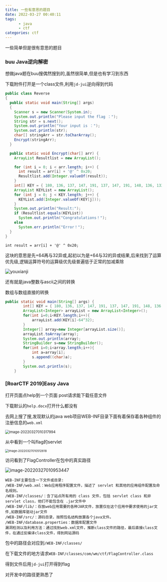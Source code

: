 ```yaml
---
title: 一些有意思的题目
date: 2022-03-27 00:40:11
tags:			
      - java
      - ctf
categories: ctf
---
```


一些简单但是很有意思的题目<!--more-->

### buu Java逆向解密

想做java题在buu搜偶然搜到的,虽然很简单,但是也有学习到东西

下载附件打开是一个class文件,利用`jd-jui`逆向得到代码

```java
public class Reverse
{
  public static void main(String[] args)
  {
    Scanner s = new Scanner(System.in);
    System.out.println("Please input the flag ：");
    String str = s.next();
    System.out.println("Your input is ：");
    System.out.println(str);
    char[] stringArr = str.toCharArray();
    Encrypt(stringArr);
  }

  public static void Encrypt(char[] arr) {
    ArrayList Resultlist = new ArrayList();

    for (int i = 0; i < arr.length; i++) {
      int result = arr[i] + '@' ^ 0x20;
      Resultlist.add(Integer.valueOf(result));
    }
    int[] KEY = { 180, 136, 137, 147, 191, 137, 147, 191, 148, 136, 133, 191, 134, 140, 129, 135, 191, 65 };
    ArrayList KEYList = new ArrayList();
    for (int j = 0; j < KEY.length; j++) {
      KEYList.add(Integer.valueOf(KEY[j]));
    }
    System.out.println("Result:");
    if (Resultlist.equals(KEYList))
      System.out.println("Congratulations！");
    else
      System.err.println("Error！");
  }
}
```

`int result = arr[i] + '@' ^ 0x20;`

这块的意思是先+64再与32异或,起初以为是+64与32的异或结果,后来找到了运算优先级,逻辑运算符号的运算级优先级普遍低于正常的加减乘除

![youxianji](https://picture-1304716932.cos.ap-chengdu.myqcloud.com/youxianji.jpg)

还有就是java整数与ascii之间的转换

数组与数组直接的转换

```java
public static void main(String[] args) {
        int[] KEY = { 180, 136, 137, 147, 191, 137, 147, 191, 148, 136, 133, 191, 134, 140, 129, 135, 191, 65 };
        ArrayList<Integer> arrayList = new ArrayList<Integer>();
        for(int i=0;i<KEY.length;i++){
            arrayList.add(KEY[i]-64^32);
        }
        Integer[] array=new Integer[arrayList.size()];
        arrayList.toArray(array);
        System.out.println(array);
        StringBuilder s=new StringBuilder();
        for(int i=0;i<array.length;i++){
            int a=array[i];
            s.append((char)a);
        }
        System.out.println(s);
    }
```

### [RoarCTF 2019]Easy Java

打开页面点help到一个页面 post请求能下载任意文件

下载默认的`help.docx`打开什么都没有

去网上搜了搜,发现默认的java web项目WEB-INF目录下面有着保存着各种组件的注册信息的`web.xml`

<img src="https://picture-1304716932.cos.ap-chengdu.myqcloud.com/image-20220327010317994.png" alt="image-20220327010317994" style="zoom:80%;" />

从中看到一个叫flag的servlet

<img src="https://picture-1304716932.cos.ap-chengdu.myqcloud.com/image-20220327010512618.png" alt="image-20220327010512618" style="zoom: 67%;" />

访问看到了FlagController在包中的真实路径

![image-20220327010953447](https://picture-1304716932.cos.ap-chengdu.myqcloud.com/image-20220327010953447.png)

```
WEB-INF主要包含一下文件或目录:
/WEB-INF/web.xml：Web应用程序配置文件，描述了 servlet 和其他的应用组件配置及命名规则。
/WEB-INF/classes/：含了站点所有用的 class 文件，包括 servlet class 和非servlet class，他们不能包含在 .jar文件中
/WEB-INF/lib/：存放web应用需要的各种JAR文件，放置仅在这个应用中要求使用的jar文件,如数据库驱动jar文件
/WEB-INF/src/：源码目录，按照包名结构放置各个java文件。
/WEB-INF/database.properties：数据库配置文件
漏洞检测以及利用方法：通过找到web.xml文件，推断class文件的路径，最后直接class文件，在通过反编译class文件，得到网站源码
```

包中的路径会对应到`/WEB-INF/classes/`

在下载文件的地方请求`WEB-INF/classes/com/wm/ctf/FlagController.class`

得到文件后用`jd-jui`打开得到flag

对开发中的路径更熟悉了
